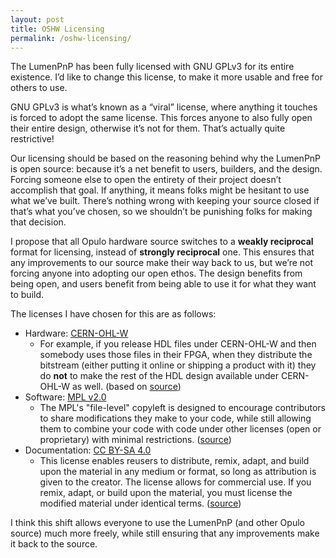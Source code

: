 ```yaml
---
layout: post
title: OSHW Licensing
permalink: /oshw-licensing/
---
```


The LumenPnP has been fully licensed with GNU GPLv3 for its entire existence. I’d like to change this license, to make it more usable and free for others to use.

GNU GPLv3 is what’s known as a “viral” license, where anything it touches is forced to adopt the same license. This forces anyone to also fully open their entire design, otherwise it’s not for them. That’s actually quite restrictive!

Our licensing should be based on the reasoning behind why the LumenPnP is open source: because it’s a net benefit to users, builders, and the design. Forcing someone else to open the entirety of their project doesn’t accomplish that goal. If anything, it means folks might be hesitant to use what we’ve built. There’s nothing wrong with keeping your source closed if that’s what you’ve chosen, so we shouldn’t be punishing folks for making that decision.

I propose that all Opulo hardware source switches to a **weakly reciprocal** format for licensing, instead of **strongly reciprocal** one. This ensures that any improvements to our source make their way back to us, but we’re not forcing anyone into adopting our open ethos. The design benefits from being open, and users benefit from being able to use it for what they want to build.

The licenses I have chosen for this are as follows:

- Hardware: [CERN-OHL-W](https://ohwr.org/cern_ohl_w_v2.pdf)
  - For example, if you release HDL files under CERN-OHL-W and then somebody uses those files in their FPGA, when they distribute the bitstream (either putting it online or shipping a product with it) they do **not** to make the rest of the HDL design available under CERN-OHL-W as well. (based on [source](https://ohwr.org/project/cernohl/wikis/faq#q-what-are-all-these-suffixes))
- Software: [MPL v2.0](https://www.mozilla.org/en-US/MPL/2.0/)
  - The MPL's "file-level" copyleft is designed to encourage contributors to share modifications they make to your code, while still allowing them to combine your code with code under other licenses (open or proprietary) with minimal restrictions. ([source](https://www.mozilla.org/en-US/MPL/2.0/FAQ/))
- Documentation: [CC BY-SA 4.0](https://creativecommons.org/licenses/by-sa/4.0/)
  - This license enables reusers to distribute, remix, adapt, and build upon the material in any medium or format, so long as attribution is given to the creator. The license allows for commercial use. If you remix, adapt, or build upon the material, you must license the modified material under identical terms. ([source](https://creativecommons.org/share-your-work/cclicenses/))

I think this shift allows everyone to use the LumenPnP (and other Opulo source) much more freely, while still ensuring that any improvements make it back to the source.

